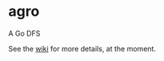 agro
====

A Go DFS

See the [wiki](https://github.com/coreos/agro/wiki) for more details, at the moment.
